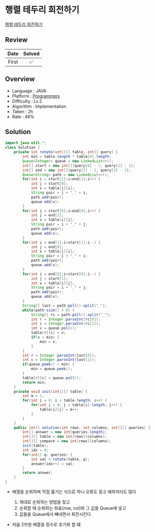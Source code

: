 # 행렬 테두리 회전하기

[행렬 테두리 회전하기](https://school.programmers.co.kr/learn/courses/30/lessons/77485)

## Review

| Date  | Solved |
| :---: | :----: |
| First |   ✅   |

## Overview

- Language : JAVA
- Platform : [Programmers](https://school.programmers.co.kr/learn/challenges)
- Difficulty : Lv.2
- Algorithm : Implementation
- Taken : 2h
- Rate : 48%

## Solution

```JAVA
import java.util.*;
class Solution {
    private int rotate(int[][] table, int[] query) {
        int min = table.length * table[0].length;
        Queue<Integer> queue = new LinkedList<>();
        int[] start = new int[]{query[0] - 1, query[1] - 1};
        int[] end = new int[]{query[2] - 1, query[3] - 1};
        Queue<String> path = new LinkedList<>();
        for(int i = start[1];i<end[1];i++) {
            int j = start[0];
            int v = table[j][i];
            String pair = j + "_" + i;
            path.add(pair);
            queue.add(v);
        }
        for(int i = start[0];i<end[0];i++) {
            int j = end[1];
            int v = table[i][j];
            String pair = i + "_" + j;
            path.add(pair);
            queue.add(v);
        }
        for(int i = end[1];i>start[1];i--) {
            int j = end[0];
            int v = table[j][i];
            String pair = j + "_" + i;
            path.add(pair);
            queue.add(v);
        }
        for(int i = end[0];i>start[0];i--) {
            int j = start[1];
            int v = table[i][j];
            String pair = i + "_" + j;
            path.add(pair);
            queue.add(v);
        }
        String[] last = path.poll().split("_");
        while(path.size() > 0) {
            String[] rc = path.poll().split("_");
            int r = Integer.parseInt(rc[0]);
            int c = Integer.parseInt(rc[1]);
            int v = queue.poll();
            table[r][c] = v;
            if(v < min) {
                min = v;
            }
        }
        int r = Integer.parseInt(last[0]);
        int c = Integer.parseInt(last[1]);
        if(queue.peek() < min) {
            min = queue.peek();
        }
        table[r][c] = queue.poll();
        return min;
    }
    private void init(int[][] table) {
        int m = 1;
        for(int i = 0; i < table.length; i++) {
            for(int j = 0; j < table[i].length; j++) {
                table[i][j] = m++;
            }
        }
    }
    public int[] solution(int rows, int columns, int[][] queries) {
        int[] answer = new int[queries.length];
        int[][] table = new int[rows][columns];
        int[][] compare = new int[rows][columns];
        init(table);
        int idx = 0;
        for(int[] q: queries) {
            int val = rotate(table, q);
            answer[idx++] = val;
        }
        return answer;
    }
}
```

- 배열을 순회하며 직접 옮기는 식으로 하니 오류도 잦고 예외처리도 많다

  1. 제대로 순회하는 방법을 찾고
  2. 순회할 때 순회하는 좌표(row, col)와 그 값을 Queue에 넣고
  3. 값들을 Queue에서 빼내면서 회전시킨다

- 처음 2차원 배열을 정수로 초기화 할 떄 
